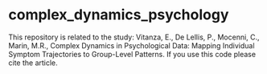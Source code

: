 # complex_dynamics_psychology
This repository is related to the study: Vitanza, E., De Lellis, P., Mocenni, C., Marin, M.R., Complex Dynamics in Psychological Data: Mapping Individual Symptom Trajectories to Group-Level Patterns. If you use this code please cite the article.
